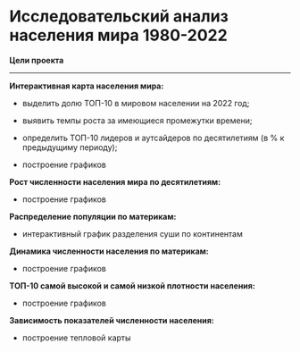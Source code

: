# Исследовательский анализ населения мира 1980-2022

**Цели проекта** 
___
**Интерактивная карта населения мира:**

- выделить долю ТОП-10 в мировом населении на 2022 год;

- выявить темпы роста за имеющиеся промежутки времени;

- определить ТОП-10 лидеров и аутсайдеров по десятилетиям (в % к предыдущиму периоду);

- построение графиков

**Рост численности населения мира по десятилетиям:**

- построение графиков

**Распределение популяции по материкам:**

- интерактивный график разделения суши по континентам

**Динамика численности населения по материкам:**

- построение графиков

**ТОП-10 самой высокой и самой низкой плотности населения:**

- построение графиков

**Зависимость показателей численности населения:**

- построение тепловой карты
